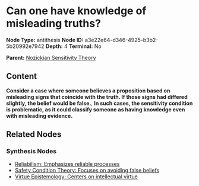 # Can one have knowledge of misleading truths?

**Node Type:** antithesis
**Node ID:** a3e22e64-d346-4925-b3b2-5b20992e7942
**Depth:** 4
**Terminal:** No

**Parent:** [Nozickian Sensitivity Theory](nozickian-sensitivity-theory-synthesis-4f3caf1a-71e0-45e5-8ff5-4a30f0960284.md)

## Content

**Consider a case where someone believes a proposition based on misleading signs that coincide with the truth. If those signs had differed slightly, the belief would be false.**, **In such cases, the sensitivity condition is problematic, as it could classify someone as having knowledge even with misleading evidence.**

## Related Nodes

### Synthesis Nodes

- [Reliabilism: Emphasizes reliable processes](reliabilism-emphasizes-reliable-processes-synthesis-f27be696-018c-4fbe-a00b-84b0229430f7.md)
- [Safety Condition Theory: Focuses on avoiding false beliefs](safety-condition-theory-focuses-on-avoiding-false-beliefs-synthesis-e3ce1363-6eae-400e-8fec-6eba3d2e7188.md)
- [Virtue Epistemology: Centers on intellectual virtue](virtue-epistemology-centers-on-intellectual-virtue-synthesis-caecc6bf-c4a0-405f-b99e-35805c90298e.md)
